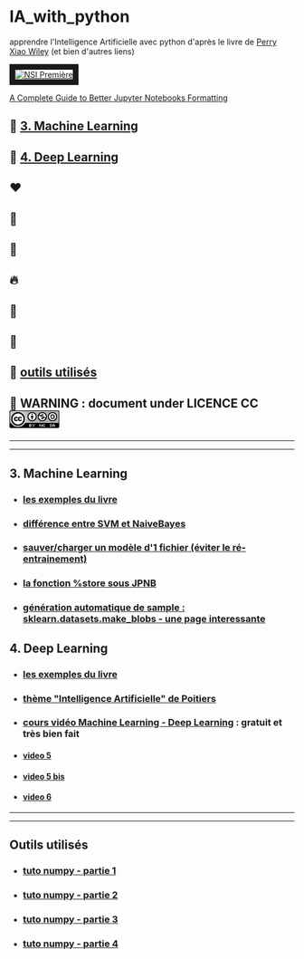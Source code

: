 # IA_with_python
apprendre l'Intelligence Artificielle avec python d'après le livre de [Perry Xiao Wiley](https://www.amazon.com/Artificial-Intelligence-Programming-Python-Zero/dp/1119820863) (et bien d'autres liens)

<a href="[https://www.youtube.com/watch?v=gpJvvH8JFn4](https://youtu.be/ad79nYk2keg)" target="_blank"><img src="https://github.com/Math13Net/IA_with_python/blob/main/artificial_intelligence.jpg" alt="NSI Première" width="120" height="90" border="10" /></a>

[A Complete Guide to Better Jupyter Notebooks Formatting](https://medium.com/@vihasharma1099/a-complete-guide-to-beautify-your-jupyter-notebooks-d49e06fa8b3f)

## 🚀 [3. Machine Learning](#3)

## 🎃 [4. Deep Learning](#4)

## ❤️ []()

## 🌈 []()

## 🔑 []()

## 🔥 []()

## 👷 []()

## 📜 []()

## 🔑 [outils utilisés](#outil)

## 🔐 WARNING : document under LICENCE CC ![Licence CC](https://github.com/Math13Net/NSI-premiere/blob/master/licence%20CC.png)

------------------------------------------------------------------------------------------------
------------------------------------------------------------------------------------------------

## <a name="3"></a> 3. Machine Learning
* ### [les exemples du livre](https://github.com/Math13Net/IA_avec_python/blob/main/chapitre%203%20-%20machine%20learning.ipynb)
* ### [différence entre SVM et NaiveBayes](https://www.analyticsvidhya.com/blog/2020/11/understanding-naive-bayes-svm-and-its-implementation-on-spam-sms/)
* ### [sauver/charger un modèle d'1 fichier (éviter le ré-entrainement)](https://youtu.be/KfnhNlD8WZI)
* ### [la fonction %store sous JPNB](https://ipython.readthedocs.io/en/stable/config/extensions/storemagic.html)
* ### [génération automatique de sample : sklearn.datasets.make_blobs - une page interessante](http://cs.wellesley.edu/~dav/code/Week13-Clustering.html)

## <a name="4"></a> 4. Deep Learning
* ### [les exemples du livre]()
* ### [thème "Intelligence Artificielle" de Poitiers](https://ww2.ac-poitiers.fr/math/spip.php?article1201)
* ### [cours vidéo Machine Learning - Deep Learning](https://www.youtube.com/c/MachineLearnia/featured) : gratuit et très bien fait
* #### [video 5](https://github.com/Math13Net/IA_with_python/blob/main/video%205.ipynb)
* #### [video 5 bis](https://github.com/Math13Net/IA_with_python/blob/main/video_5_bis.ipynb)
* #### [video 6](https://github.com/Math13Net/IA_with_python/blob/main/video_6.ipynb)

------------------------------------------------------------------------------------------------
------------------------------------------------------------------------------------------------
## <a name="outil"></a> Outils utilisés
* ### [tuto numpy - partie 1](https://youtu.be/NzDQTrqsxas)
* ### [tuto numpy - partie 2](https://youtu.be/vw4u9uBFFqU)
* ### [tuto numpy - partie 3](https://youtu.be/RwFiNlL4Q8g)
* ### [tuto numpy - partie 4](https://youtu.be/lIESSFHGalA)




